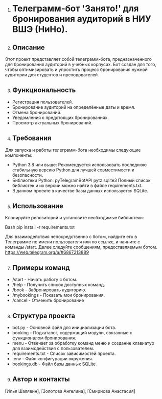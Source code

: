 
1. # Телеграмм-бот 'Занято!' для бронирования аудиторий  в НИУ ВШЭ (НиНо).

2. ## Описание
Этот проект представляет собой телеграмм-бота, предназначенного для бронирования аудиторий в учебных корпусах. Бот создан для того, чтобы оптимизировать и упростить процесс бронирования нужной аудитории для студентов и преподователей.

3. ## Функциональность
- Регистрация пользователей.
- Бронирование аудиторий на определённые даты и время.
- Отмена бронирований.
- Уведомления о предстоящих бронированиях.
- Просмотр актуальных бронирований.

4. ## Требования
Для запуска и работы телеграмм-бота необходимы следующие компоненты:
- Python 3.8 или выше: Рекомендуется использовать последнюю стабильную версию Python для лучшей совместимости и безопасности.
- Библиотеки Python:
  pyTelegramBotAPI
  pytz
  sqlite3
  Полный список библиотек и их версии можно найти в файле requirements.txt.
- В данном проекте в качестве базы данных используется SQLite.
    
5. ## Использование
Клонируйте репозиторий и установите необходимые библиотеки:
   
Bash
pip install -r requirements.txt
    
Для взаимодействия непосредственно  с ботом, найдите его в Телеграмме по имени пользователя или по ссылке, и начните с команды /start. Далее следуйте сообщениям, предоставляемым ботом.
https://web.telegram.org/a/#6867213889

7. ## Примеры команд
- /start - Начать работу с ботом.
- /help - Получить список доступных команд.
- /book - Забронировать аудиторию.
- /mybookings - Показать мои бронирования.
- /cancel - Отменить бронирование
  
8. ## Структура проекта
- bot.py - Основной файл для инициализации бота.
- booking - Подкаталог, содержащий модули, связанные с функционалом бронирования.
- menu - Отвечает за обработку команд меню и создание клавиатур для взаимодействия с пользователем.
- requirements.txt - Список зависимостей проекта.
- .env - Файл конфигурации окружения.
- bookings.db - Файл базы данных SQLite.
  
9. ## Автор и контакты
[Илья Шалявин],
[Золотова Ангелина],
[Смирнова Анастасия]
